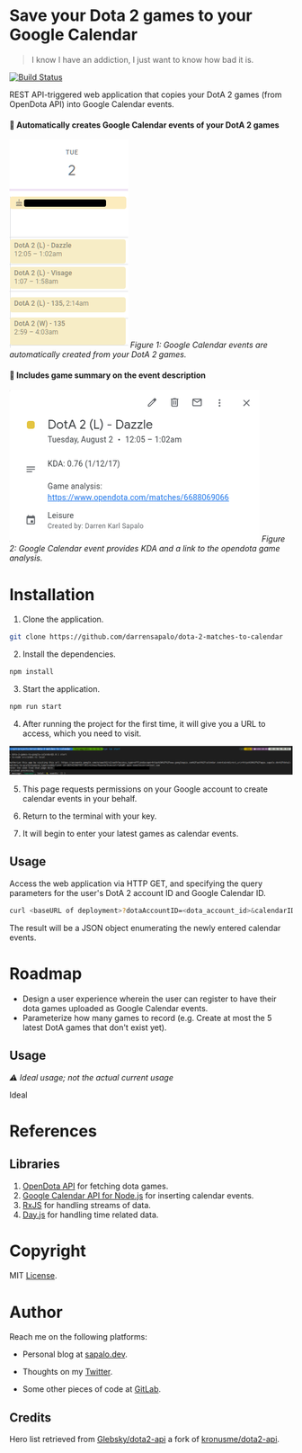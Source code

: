 # Save your Dota 2 games to your Google Calendar
> I know I have an addiction, I just want to know how bad it is.

[![Build Status](https://travis-ci.org/darrensapalo/dota-2-matches-to-calendar.svg?branch=master)](https://travis-ci.org/darrensapalo/dota-2-matches-to-calendar)

REST API-triggered web application that copies your DotA 2 games (from OpenDota API) into Google Calendar events.

#### 🚀 Automatically creates Google Calendar events of your DotA 2 games

![Example result](./docs/example-result.png)
*Figure 1: Google Calendar events are automatically created from your DotA 2 games.*

#### 📑 Includes game summary on the event description

![Event details](./docs/event-details.png)
*Figure 2: Google Calendar event provides KDA and a link to the opendota game analysis.*



# Installation

1. Clone the application.

```bash
git clone https://github.com/darrensapalo/dota-2-matches-to-calendar
```

2. Install the dependencies.

```bash
npm install
```

3. Start the application.

```bash
npm run start
```

4. After running the project for the first time, it will give you a URL to access, which you need to visit.

![Snapshot](docs/snapshot.png)

5. This page requests permissions on your Google account to create calendar events in your behalf.

6. Return to the terminal with your key.

8. It will begin to enter your latest games as calendar events.

## Usage

Access the web application via HTTP GET, and specifying the query parameters for the user's DotA 2 account ID and Google Calendar ID.

```bash
curl <baseURL of deployment>?dotaAccountID=<dota_account_id>&calendarID=<calendar_id>
```

The result will be a JSON object enumerating the newly entered calendar events.

# Roadmap

* Design a user experience wherein the user can register to have their dota games uploaded as Google Calendar events.
* Parameterize how many games to record (e.g. Create at most the 5 latest DotA games that don't exist yet).

## Usage
*⚠️ Ideal usage; not the actual current usage*

Ideal

# References

## Libraries

1. [OpenDota API][open-dota-api] for fetching dota games.
2. [Google Calendar API for Node.js][gcal-node] for inserting calendar events.
3. [RxJS](https://github.com/ReactiveX/rxjs) for handling streams of data.
4. [Day.js](https://day.js.org/) for handling time related data.

# Copyright

MIT [License](./LICENSE.txt).

# Author

Reach me on the following platforms:

- Personal blog at [sapalo.dev](https://sapalo.dev).

- Thoughts on my [Twitter](https://twitter.com/darrensapalo).

- Some other pieces of code at [GitLab](https://gitlab.com/darrensapalo).


## Credits

Hero list retrieved from [Glebsky/dota2-api][glebsky-dota-api] a fork of [kronusme/dota2-api][kronusme-dota-api].

<!-- References -->
[glebsky-dota-api]: https://github.com/Glebsky/dota2-api/blob/feature/data/heroes.json
[kronusme-dota-api]: https://github.com/kronusme/dota2-api/blob/master/data/heroes.json
[open-dota-api]: https://docs.opendota.com/#section/Introduction
[gcal-node]: https://developers.google.com/calendar/quickstart/nodejs
